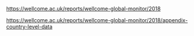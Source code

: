 https://wellcome.ac.uk/reports/wellcome-global-monitor/2018

https://wellcome.ac.uk/reports/wellcome-global-monitor/2018/appendix-country-level-data
